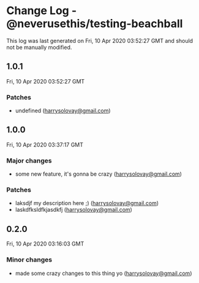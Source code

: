 # Change Log - @neverusethis/testing-beachball

This log was last generated on Fri, 10 Apr 2020 03:52:27 GMT and should not be manually modified.

<!-- Start content -->

## 1.0.1

Fri, 10 Apr 2020 03:52:27 GMT

### Patches

- undefined (harrysolovay@gmail.com)

## 1.0.0

Fri, 10 Apr 2020 03:37:17 GMT

### Major changes

- some new feature, it's gonna be crazy (harrysolovay@gmail.com)

### Patches

- laksdjf my description here ;) (harrysolovay@gmail.com)
- laskdfksldfkjasdkfj (harrysolovay@gmail.com)

## 0.2.0

Fri, 10 Apr 2020 03:16:03 GMT

### Minor changes

- made some crazy changes to this thing yo (harrysolovay@gmail.com)
